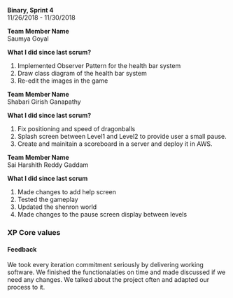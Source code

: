 **Binary, Sprint 4**    
11/26/2018 - 11/30/2018 

**Team Member Name**  
Saumya Goyal 

**What I did since last scrum?**
1. Implemented Observer Pattern for the health bar system
2. Draw class diagram of the health bar system
3. Re-edit the images in the game

**Team Member Name**  
Shabari Girish Ganapathy

**What I did since last scrum?**
1. Fix positioning and speed of dragonballs
2. Splash screen between Level1 and Level2 to provide user a small pause.
3. Create and mainitain a scoreboard in a server and deploy it in AWS.

**Team Member Name**  
Sai Harshith Reddy Gaddam  

**What I did since last scrum**  
1. Made changes to add help screen
2. Tested the gameplay  
3. Updated the shenron world  
4. Made changes to the pause screen display between levels


### XP Core values

#### Feedback
We took every iteration commitment seriously by delivering working software. We finished the functionalaties on time and made discussed if
we need any changes. We talked about the project often and adapted our process to it.
 
